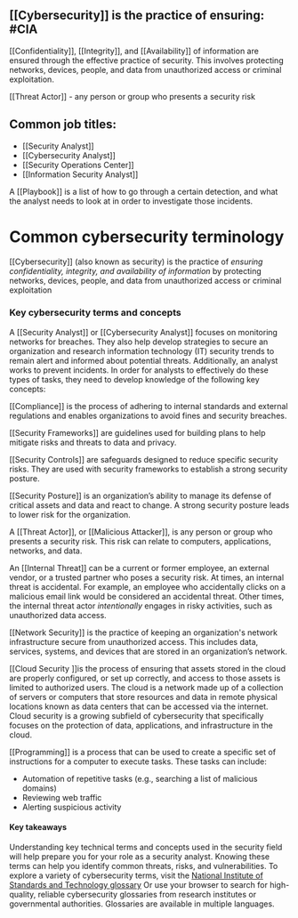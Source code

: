 
## [[Cybersecurity]] is the practice of ensuring: #CIA 

[[Confidentiality]], [[Integrity]], and [[Availability]] of information are ensured through the effective practice of security. This involves protecting networks, devices, people, and data from unauthorized access or criminal exploitation.

[[Threat Actor]] - any person or group who presents a security risk

## Common job titles:

- [[Security Analyst]]
- [[Cybersecurity Analyst]]
- [[Security Operations Center]]
- [[Information Security Analyst]]

A [[Playbook]]  is a list of how to go through a certain detection, and what the analyst needs to look at in order to investigate those incidents.

# Common cybersecurity terminology

[[Cybersecurity]] (also known as security) is the practice of *ensuring confidentiality, integrity, and availability of information* by protecting networks, devices, people, and data from unauthorized access or criminal exploitation

### Key cybersecurity terms and concepts

A [[Security Analyst]] or [[Cybersecurity Analyst]] focuses on monitoring networks for breaches. They also help develop strategies to secure an organization and research information technology (IT) security trends to remain alert and informed about potential threats. Additionally, an analyst works to prevent incidents. In order for analysts to effectively do these types of tasks, they need to develop knowledge of the following key concepts:

[[Compliance]] is the process of adhering to internal standards and external regulations and enables organizations to avoid fines and security breaches.

[[Security Frameworks]] are guidelines used for building plans to help mitigate risks and threats to data and privacy.

[[Security Controls]] are safeguards designed to reduce specific security risks. They are used with security frameworks to establish a strong security posture.

[[Security Posture]] is an organization’s ability to manage its defense of critical assets and data and react to change. A strong security posture leads to lower risk for the organization.

A [[Threat Actor]], or [[Malicious Attacker]], is any person or group who presents a security risk. This risk can relate to computers, applications, networks, and data.

An [[Internal Threat]] can be a current or former employee, an external vendor, or a trusted partner who poses a security risk. At times, an internal threat is accidental. For example, an employee who accidentally clicks on a malicious email link would be considered an accidental threat. Other times, the internal threat actor _intentionally_ engages in risky activities, such as unauthorized data access.

[[Network Security]] is the practice of keeping an organization's network infrastructure secure from unauthorized access. This includes data, services, systems, and devices that are stored in an organization’s network.

[[Cloud Security ]]is the process of ensuring that assets stored in the cloud are properly configured, or set up correctly, and access to those assets is limited to authorized users. The cloud is a network made up of a collection of servers or computers that store resources and data in remote physical locations known as data centers that can be accessed via the internet. Cloud security is a growing subfield of cybersecurity that specifically focuses on the protection of data, applications, and infrastructure in the cloud.

[[Programming]] is a process that can be used to create a specific set of instructions for a computer to execute tasks. These tasks can include:

- Automation of repetitive tasks (e.g., searching a list of malicious domains)
- Reviewing web traffic 
- Alerting suspicious activity

#### Key takeaways
Understanding key technical terms and concepts used in the security field will help prepare you for your role as a security analyst. Knowing these terms can help you identify common threats, risks, and vulnerabilities. To explore a variety of cybersecurity terms, visit the [National Institute of Standards and Technology glossary](https://csrc.nist.gov/glossary) Or use your browser to search for high-quality, reliable cybersecurity glossaries from research institutes or governmental authorities. Glossaries are available in multiple languages.

